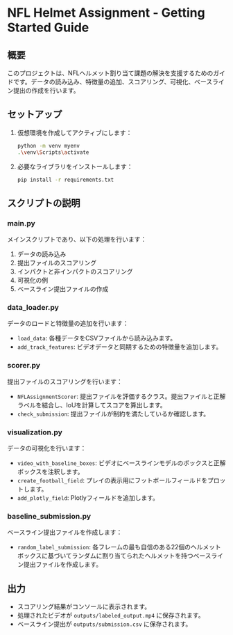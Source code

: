 # NFL Helmet Assignment - Getting Started Guide

## 概要
このプロジェクトは、NFLヘルメット割り当て課題の解決を支援するためのガイドです。データの読み込み、特徴量の追加、スコアリング、可視化、ベースライン提出の作成を行います。

## セットアップ

1. 仮想環境を作成してアクティブにします：
   ```bash
   python -m venv myenv
   .\venv\Scripts\activate
   ```

2. 必要なライブラリをインストールします：
   ```bash
   pip install -r requirements.txt
   ```

## スクリプトの説明

### main.py
メインスクリプトであり、以下の処理を行います：
1. データの読み込み
2. 提出ファイルのスコアリング
3. インパクトと非インパクトのスコアリング
4. 可視化の例
5. ベースライン提出ファイルの作成

### data_loader.py
データのロードと特徴量の追加を行います：
- `load_data`: 各種データをCSVファイルから読み込みます。
- `add_track_features`: ビデオデータと同期するための特徴量を追加します。

### scorer.py
提出ファイルのスコアリングを行います：
- `NFLAssignmentScorer`: 提出ファイルを評価するクラス。提出ファイルと正解ラベルを結合し、IoUを計算してスコアを算出します。
- `check_submission`: 提出ファイルが制約を満たしているか確認します。

### visualization.py
データの可視化を行います：
- `video_with_baseline_boxes`: ビデオにベースラインモデルのボックスと正解ボックスを注釈します。
- `create_football_field`: プレイの表示用にフットボールフィールドをプロットします。
- `add_plotly_field`: Plotlyフィールドを追加します。

### baseline_submission.py
ベースライン提出ファイルを作成します：
- `random_label_submission`: 各フレームの最も自信のある22個のヘルメットボックスに基づいてランダムに割り当てられたヘルメットを持つベースライン提出ファイルを作成します。

## 出力

- スコアリング結果がコンソールに表示されます。
- 処理されたビデオが `outputs/labeled_output.mp4` に保存されます。
- ベースライン提出が `outputs/submission.csv` に保存されます。
